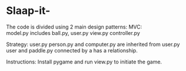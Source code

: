 # Slaap-it-

The code is divided using 2 main design patterns:
MVC:	
model.py includes ball.py, user.py
view.py
controller.py

Strategy:
user.py
person.py and computer.py are inherited from user.py
user and paddle.py connected by a has a relationship.

Instructions:
Install pygame and run view.py to initiate the game. 
